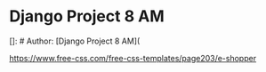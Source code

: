 # Django Project 8 AM
[]: # Author: [Django Project 8 AM](

https://www.free-css.com/free-css-templates/page203/e-shopper